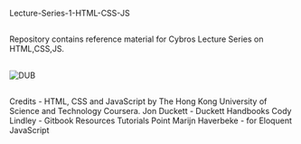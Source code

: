 
Lecture-Series-1-HTML-CSS-JS

##

Repository contains reference material for Cybros Lecture Series on  HTML,CSS,JS.

##

![DUB](https://img.shields.io/dub/l/vibe-d.svg?style=flat)

##

Credits - HTML, CSS and JavaScript by The Hong Kong University of Science and Technology Coursera.
          Jon Duckett - Duckett Handbooks
          Cody Lindley - Gitbook Resources
          Tutorials Point
          Marijn Haverbeke - for Eloquent JavaScript
